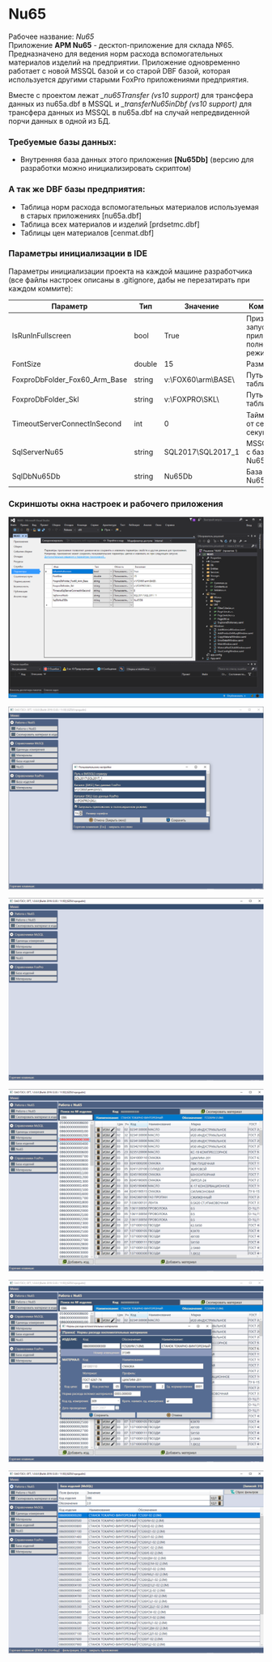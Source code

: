 # Nu65

Рабочее название: *Nu65*  
Приложение **АРМ Nu65** - десктоп-приложение для склада №65. Предназначено для ведения норм расхода вспомогательных материалов изделий на предприятии. Приложение одновременно работает с новой MSSQL базой и со старой DBF базой, которая используется другими старыми FoxPro приложениями предприятия.

Вместе с проектом лежат *_nu65Transfer (vs10 support)* для трансфера данных из nu65a.dbf в MSSQL и *_transferNu65inDbf (vs10 support)* для трансфера данных из MSSQL в nu65a.dbf на случай непредвиденной порчи данных в одной из БД.

### Требуемые базы данных:  
- Внутренняя база данных этого приложения **[Nu65Db]** (версию для разработки можно инициализировать скриптом)

### А так же DBF базы предприятия: 
- Таблица норм расхода вспомогательных материалов используемая в старых приложениях [nu65a.dbf] 
- Таблица всех материалов и изделий [prdsetmc.dbf] 
- Таблицы цен материалов [cenmat.dbf]

### Параметры инициализации в IDE  
Параметры инициализации проекта на каждой машине разработчика (все файлы настроек описаны в .gitignore, дабы не перезатирать при каждом коммите): 

Параметр | Тип | Значение | Комментарий 
-------- | --- | -------- | -----------
IsRunInFullscreen               | bool   | True                 | Признак запуска приложения в полноэкранном режиме 
FontSize               			| double | 15                   | Размер шрифта
FoxproDbFolder_Fox60_Arm_Base  	| string | v:\FOX60\arm\BASE\   | Путь до dbf таблиц базовых
FoxproDbFolder_Skl              | string | v:\FOXPRO\SKL\       | Путь до dbf таблиц складов
TimeoutServerConnectInSecond    | int    | 0                    | Таймаут ответа от сервера (в секундах)
SqlServerNu65                 	| string | SQL2017\SQL2017_1    | MSSQL-сервер с базой данных Nu65
SqlDbNu65Db                     | string | Nu65Db        		| База данных Nu65 

### Скриншоты окна настроек и рабочего приложения  

![Alt text](_img/ide-config.png "Скриншот окна параметров IDE")  

![Alt text](_img/config.png "Скриншот окна параметров приложения")  

![Alt text](_img/app-screenshot-1.png "Скриншот приложения 1")  

![Alt text](_img/app-screenshot-2.png "Скриншот приложения 2")  

![Alt text](_img/app-screenshot-3.png "Скриншот приложения 3")  

![Alt text](_img/app-screenshot-4.png "Скриншот приложения 4")  
